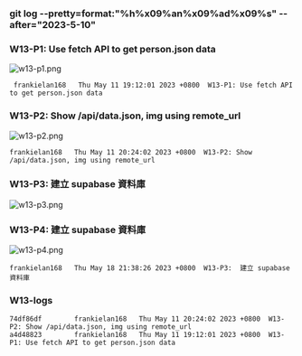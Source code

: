 ### git log --pretty=format:"%h%x09%an%x09%ad%x09%s" --after="2023-5-10"

### W13-P1: Use fetch API to get person.json data
 
![w13-p1.png](https://casmvaldsmrrajnyisdj.supabase.co/storage/v1/object/public/demo-64/md_1N_img/w13-p1.png)

```
 frankielan168   Thu May 11 19:12:01 2023 +0800  W13-P1: Use fetch API to get person.json data
```


### W13-P2: Show /api/data.json, img using remote_url
 
![w13-p2.png](https://casmvaldsmrrajnyisdj.supabase.co/storage/v1/object/public/demo-64/md_1N_img/w13-p2.png)

```
frankielan168   Thu May 11 20:24:02 2023 +0800  W13-P2: Show /api/data.json, img using remote_url
```


### W13-P3:  建立 supabase 資料庫
 
![w13-p3.png](https://casmvaldsmrrajnyisdj.supabase.co/storage/v1/object/public/demo-64/md_1N_img/w13-p3.png)

### W13-P4:  建立 supabase 資料庫
 
![w13-p4.png](https://casmvaldsmrrajnyisdj.supabase.co/storage/v1/object/public/demo-64/md_1N_img/w13-p4.png)

```
frankielan168   Thu May 18 21:38:26 2023 +0800  W13-P3:  建立 supabase 資料庫
```

### W13-logs
```
74df86df        frankielan168   Thu May 11 20:24:02 2023 +0800  W13-P2: Show /api/data.json, img using remote_url
a4d48823        frankielan168   Thu May 11 19:12:01 2023 +0800  W13-P1: Use fetch API to get person.json data
```
